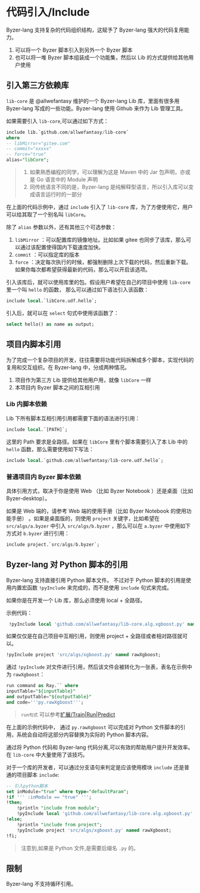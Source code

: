 # 代码引入/Include

Byzer-lang 支持复杂的代码组织结构，这赋予了 Byzer-lang 强大的代码复用能力。

1. 可以将一个 Byzer 脚本引入到另外一个 Byzer 脚本
2. 也可以将一堆 Byzer 脚本组装成一个功能集，然后以 Lib 的方式提供给其他用户使用

## 引入第三方依赖库

`lib-core` 是 @allwefantasy 维护的一个 Byzer-lang Lib 库，里面有很多用 Byzer-lang 写成的一些功能。Byzer-lang 使用 Github 来作为 Lib 管理工具。

如果需要引入 `lib-core`,可以通过如下方式：

```sql
include lib.`github.com/allwefantasy/lib-core`
where 
-- libMirror="gitee.com"
-- commit="xxxxx"
-- force="true"
alias="libCore";
```

> 1. 如果熟悉编程的同学，可以理解为这是 Maven 中的 Jar 包声明，亦或是 Go 语言中的 Module 声明
> 2. 同传统语言不同的是，Byzer-lang 是纯解释型语言，所以引入库可以变成语言运行时的一部分

在上面的代码示例中，通过 `include` 引入了 `lib-core` 库，为了方便使用它，用户可以给其取了一个别名叫 `libCore`。

除了 `alias` 参数以外，还有其他三个可选参数：

1. `libMirror` ：可以配置库的镜像地址。比如如果 gitee 也同步了该库，那么可以通过该配置使得国内下载速度加快。
2. `commit` ：可以指定库的版本
3. `force` ：决定每次执行的时候，都强制删除上次下载的代码，然后重新下载。如果你每次都希望获得最新的代码，那么可以开启该选项。

引入该库后，就可以使用库里的包。假设用户希望在自己的项目中使用 `lib-core` 里一个叫 `hello` 的函数，
那么可以通过如下语法引入该函数：

```sql
include local.`libCore.udf.hello`;
```

引入后，就可以在 `select` 句式中使用该函数了：


```sql
select hello() as name as output;
```

## 项目内脚本引用

为了完成一个复杂项目的开发，往往需要将功能代码拆解成多个脚本，实现代码的复用和交互组织。在 Byzer-lang 中，分成两种情况。

1. 项目作为第三方 Lib 提供给其他用户用，就像 `libCore` 一样
2. 本项目内 Byzer 脚本之间的互相引用

### Lib 内脚本依赖

Lib 下所有脚本互相引用引用都需要下面的语法进行引用： 

```sql
include local.`[PATH]`; 
```

这里的 Path 要求是全路径。如果在 `libCore` 里有个脚本需要引入了本 Lib 中的 `hello` 函数，那么需要使用如下写法：

```sql
include local.`github.com/allwefantasy/lib-core.udf.hello`;
```

### 普通项目内 Byzer 脚本依赖

具体引用方式，取决于你是使用 Web （比如 Byzer Notebook ）还是桌面（比如 Byzer-desktop）。

如果是 Web 端的，请参考 Web 端的使用手册（比如 Byzer Notebook 的使用功能手册） 。如果是桌面版的，则使用 `project` 关键字，比如希望在 `src/algs/a.byzer` 中引入 `src/algs/b.byzer` ，那么可以在 `a.byzer` 中使用如下方式对 `b.byzer` 进行引用：

```sql
include project.`src/algs/b.byzer`;
```


## Byzer-lang 对 Python 脚本的引用

Byzer-lang 支持直接引用 Python 脚本文件。 不过对于 Python 脚本的引用是使用内置宏函数 `!pyInclude` 来完成的，而不是使用 `include` 句式来完成。

如果你是在开发一个 Lib 库，那么必须使用 local + 全路径。

示例代码：

```sql
 !pyInclude local 'github.com/allwefantasy/lib-core.alg.xgboost.py' named rawXgboost;
```

如果仅仅是在自己项目中互相引用，则使用 project + 全路径或者相对路径就可以。

```sql
!pyInclude project 'src/algs/xgboost.py' named rawXgboost;
```

通过 `!pyInclude` 对文件进行引用，然后该文件会被转化为一张表，表名在示例中为 `rawXgboost`：

```sql
run command as Ray.`` where 
inputTable="${inputTable}"
and outputTable="${outputTable}"
and code='''py.rawXgboost''';
```

> `run句式` 可以参考[扩展/Train|Run|Predict](/byzer-lang/zh-cn/grammar/et_statement.md)

在上面的示例代码中， 通过 `py.rawXgboost` 可以完成对 Python 文件脚本的引用，系统会自动将这部分内容替换为实际的 Python 脚本内容。

通过将 Python 代码和 Byzer-lang 代码分离,可以有效的帮助用户提升开发效率。在 `lib-core` 中大量使用了该技巧。

对于一个库的开发者，可以通过分支语句来判定是应该使用模块 `include` 还是普通的项目脚本 `include`:

```sql
-- 引入python脚本
set inModule="true" where type="defaultParam";
!if ''' :inModule == "true" ''';
!then;
    !println "include from module";
    !pyInclude local 'github.com/allwefantasy/lib-core.alg.xgboost.py' named rawXgboost;
!else;
    !println "include from project";
    !pyInclude project 'src/algs/xgboost.py' named rawXgboost;
!fi;    
```



> 注意到,如果是 Python 文件,是需要后缀名 `.py` 的。

## 限制

Byzer-lang 不支持循环引用。



